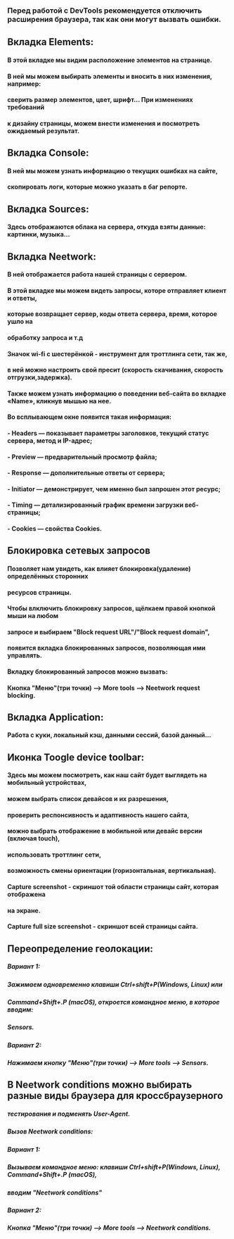 ### Перед работой с DevTools рекомендуется отключить расширения браузера, так как они могут вызвать ошибки.

## Вкладка Elements:
#### В этой вкладке мы видим расположение элементов на странице.
#### В ней мы можем выбирать элементы и вносить в них изменения, например:
#### сверить размер элементов, цвет, шрифт... При изменениях требований 
#### к дизайну страницы, можем внести изменения и посмотреть ожидаемый результат.


## Вкладка Console:
#### В ней мы можем узнать информацию о текущих ошибках на сайте,
#### скопировать логи, которые можно указать в баг репорте.

## Вкладка Sources:
#### Здесь отображаются облака на сервера, откуда взяты данные: картинки, музыка...

## Вкладка Neetwork:
#### В ней отображается работа нашей страницы с сервером.
#### В этой вкладке мы можем видеть запросы, которе отправляет клиент и ответы,
#### которые возвращает сервер, коды ответа сервера, время, которое ушло на 
#### обработку запроса и т.д

#### Значок wi-fi с шестерёнкой - инструмент для троттлинга сети, так же, 
#### в ней можно настроить свой пресит (скорость скачивания, скорость отгрузки,задержка). 
 
#### Также можем узнать информацию о поведении веб-сайта во вкладке «Name», кликнув мышью на нее.
#### Во всплывающем окне появится такая информация:
#### - Headers — показывает параметры заголовков, текущий статус сервера, метод и IP-адрес;
####  - Preview — предварительный просмотр файла;
#### - Response — дополнительные ответы от сервера;
#### - Initiator — демонстрирует, чем именно был запрошен этот ресурс;
#### - Timing — детализированный график времени загрузки веб-страницы;
#### - Cookies — свойства Cookies.

## Блокировка сетевых запросов
#### Позволяет нам увидеть, как влияет блокировка(удаление) определённых сторонних 
#### ресурсов страницы.
#### Чтобы влключить блокировку запросов, щёлкаем правой кнопкой мыши на любом 
#### запросе  и выбираем "Block request URL"/"Block request domain",  
#### появится вкладка блокированных запросов, позволяющая ими управлять.
#### Вкладку блокированный запросов можно вызвать:
#### Кнопка "Меню"(три точки) --> More tools --> Neetwork request blocking.

## Вкладка Application:
#### Работа с куки, локальный кэш, данными сессий, базой данный...
 

## Иконка Toogle device toolbar:

#### Здесь мы можем посмотреть, как наш сайт будет выглядеть на мобильный устройствах,
#### можем выбрать список девайсов и их разрешения,
#### проверить респонсивность и адаптивность нашего сайта,
#### можно выбрать отображение в мобильной или девайс версии (включая touch),
#### использовать троттлинг сети,
#### возможность смены ориентации (горизонтальная, вертикальная).
#### Capture screenshot - скриншот той области страницы сайт, которая отображена
#### на экране.
#### Capture full size screenshot - скриншот всей страницы сайта.

## Переопределение геолокации: 
##### Вариант 1:
##### Зажимаем одновременно клавиши Ctrl+shift+P(Windows, Linux) или
##### Command+Shift+.P (macOS), откроется командное меню, в которое вводим:
##### Sensors.
 
##### Вариант 2:
##### Нажимаем кнопку "Меню"(три точки) --> More tools --> Sensors.


## В Neetwork conditions можно выбирать разные виды браузера для кроссбраузерного
##### тестирования и подменять User-Agent. 
##### Вызов Neetwork conditions: 
##### Вариант 1: 
##### Вызываем командное меню: клавиши Ctrl+shift+P(Windows, Linux), Command+Shift+.P (macOS),
##### вводим "Neetwork conditions"
 
##### Вариант 2:
##### Кнопка "Меню"(три точки) --> More tools --> Neetwork conditions.
